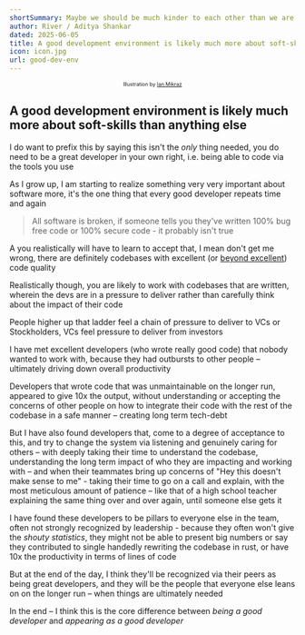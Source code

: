 ```yaml
---
shortSummary: Maybe we should be much kinder to each other than we are
author: River / Aditya Shankar
dated: 2025-06-05
title: A good development environment is likely much more about soft-skills than anything else
icon: icon.jpg
url: good-dev-env
---
```


<p style="font-size: 9px; text-align: center;">Illustration by <a href="https://unsplash.com/illustrations/two-people-sitting-at-a-table-having-a-conversation-1oq6CMRWnJU">Ian Mikraz</a></p>

## A good development environment is likely much more about soft-skills than anything else

I do want to prefix this by saying this isn't the *only* thing needed, you do need to be a great developer in your own right, i.e. being able to code via the tools you use

As I grow up, I am starting to realize something very very important about software more, it's the one thing that every good developer repeats time and again

> All software is broken, if someone tells you they've written 100% bug free code or 100% secure code - it probably isn't true

A you realistically will have to learn to accept that, I mean don't get me wrong, there are definitely codebases with excellent (or [beyond excellent](https://github.com/kubernetes/kubernetes/blob/ec2e767e59395376fa191d7c56a74f53936b7653/pkg/controller/volume/persistentvolume/pv_controller.go#L55)) code quality

Realistically though, you are likely to work with codebases that are written, wherein the devs are in a pressure to deliver rather than carefully think about the impact of their code

People higher up that ladder feel a chain of pressure to deliver to VCs or Stockholders, VCs feel pressure to deliver from investors

I have met excellent developers (who wrote really good code) that nobody wanted to work with, because they had outbursts to other people – ultimately driving down overall productivity

Developers that wrote code that was unmaintainable on the longer run, appeared to give 10x the output, without understanding or accepting the concerns of other people on how to integrate their code with the rest of the codebase in a safe manner – creating long term tech-debt

But I have also found developers that, come to a degree of acceptance to this, and try to change the system via listening and genuinely caring for others – with deeply taking their time to understand the codebase, understanding the long term impact of who they are impacting and working with – and when their teammates bring up concerns of "Hey this doesn't make sense to me" - taking their time to go on a call and explain, with the most meticulous amount of patience – like that of a high school teacher explaining the same thing over and over again, until someone else gets it

I have found these developers to be pillars to everyone else in the team, often not strongly recognized by leadership - because they often won't give the *shouty statistics*, they might not be able to present big numbers or say they contributed to single handedly rewriting the codebase in rust, or have 10x the productivity in terms of lines of code

But at the end of the day, I think they'll be recognized via their peers as being great developers, and they will be the people that everyone else leans on on the longer run – when things are ultimately needed

In the end – I think this is the core difference between *being a good developer* and *appearing as a good developer*


